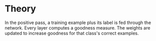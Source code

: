# Theory
In the positive pass, a training example plus its label is fed through the network. Every layer computes a goodness measure. The weights are updated to increase goodness for that class's correct examples.

